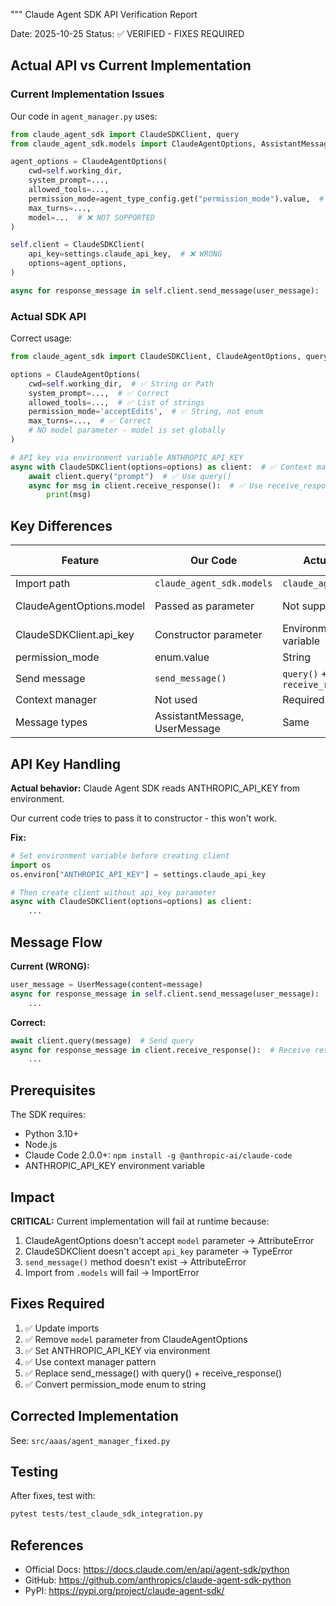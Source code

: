 """
Claude Agent SDK API Verification Report

Date: 2025-10-25
Status: ✅ VERIFIED - FIXES REQUIRED

## Actual API vs Current Implementation

### Current Implementation Issues

Our code in `agent_manager.py` uses:
```python
from claude_agent_sdk import ClaudeSDKClient, query
from claude_agent_sdk.models import ClaudeAgentOptions, AssistantMessage, UserMessage

agent_options = ClaudeAgentOptions(
    cwd=self.working_dir,
    system_prompt=...,
    allowed_tools=...,
    permission_mode=agent_type_config.get("permission_mode").value,  # ❌ WRONG
    max_turns=...,
    model=...  # ❌ NOT SUPPORTED
)

self.client = ClaudeSDKClient(
    api_key=settings.claude_api_key,  # ❌ WRONG
    options=agent_options,
)

async for response_message in self.client.send_message(user_message):  # ❌ WRONG METHOD
```

### Actual SDK API

Correct usage:
```python
from claude_agent_sdk import ClaudeSDKClient, ClaudeAgentOptions, query

options = ClaudeAgentOptions(
    cwd=self.working_dir,  # ✅ String or Path
    system_prompt=...,  # ✅ Correct
    allowed_tools=...,  # ✅ List of strings
    permission_mode='acceptEdits',  # ✅ String, not enum
    max_turns=...,  # ✅ Correct
    # NO model parameter - model is set globally
)

# API key via environment variable ANTHROPIC_API_KEY
async with ClaudeSDKClient(options=options) as client:  # ✅ Context manager
    await client.query("prompt")  # ✅ Use query()
    async for msg in client.receive_response():  # ✅ Use receive_response()
        print(msg)
```

## Key Differences

| Feature | Our Code | Actual API | Fix Required |
|---------|----------|------------|--------------|
| Import path | `claude_agent_sdk.models` | `claude_agent_sdk` | ✅ YES |
| ClaudeAgentOptions.model | Passed as parameter | Not supported | ✅ YES - Remove |
| ClaudeSDKClient.api_key | Constructor parameter | Environment variable | ✅ YES |
| permission_mode | enum.value | String | ✅ YES |
| Send message | `send_message()` | `query()` + `receive_response()` | ✅ YES |
| Context manager | Not used | Required | ✅ YES |
| Message types | AssistantMessage, UserMessage | Same | ✅ OK |

## API Key Handling

**Actual behavior:** Claude Agent SDK reads ANTHROPIC_API_KEY from environment.

Our current code tries to pass it to constructor - this won't work.

**Fix:**
```python
# Set environment variable before creating client
import os
os.environ["ANTHROPIC_API_KEY"] = settings.claude_api_key

# Then create client without api_key parameter
async with ClaudeSDKClient(options=options) as client:
    ...
```

## Message Flow

**Current (WRONG):**
```python
user_message = UserMessage(content=message)
async for response_message in self.client.send_message(user_message):
    ...
```

**Correct:**
```python
await client.query(message)  # Send query
async for response_message in client.receive_response():  # Receive responses
    ...
```

## Prerequisites

The SDK requires:
- Python 3.10+
- Node.js
- Claude Code 2.0.0+: `npm install -g @anthropic-ai/claude-code`
- ANTHROPIC_API_KEY environment variable

## Impact

**CRITICAL:** Current implementation will fail at runtime because:
1. ClaudeAgentOptions doesn't accept `model` parameter → AttributeError
2. ClaudeSDKClient doesn't accept `api_key` parameter → TypeError
3. `send_message()` method doesn't exist → AttributeError
4. Import from `.models` will fail → ImportError

## Fixes Required

1. ✅ Update imports
2. ✅ Remove `model` parameter from ClaudeAgentOptions
3. ✅ Set ANTHROPIC_API_KEY via environment
4. ✅ Use context manager pattern
5. ✅ Replace send_message() with query() + receive_response()
6. ✅ Convert permission_mode enum to string

## Corrected Implementation

See: `src/aaas/agent_manager_fixed.py`

## Testing

After fixes, test with:
```python
pytest tests/test_claude_sdk_integration.py
```

## References

- Official Docs: https://docs.claude.com/en/api/agent-sdk/python
- GitHub: https://github.com/anthropics/claude-agent-sdk-python
- PyPI: https://pypi.org/project/claude-agent-sdk/
